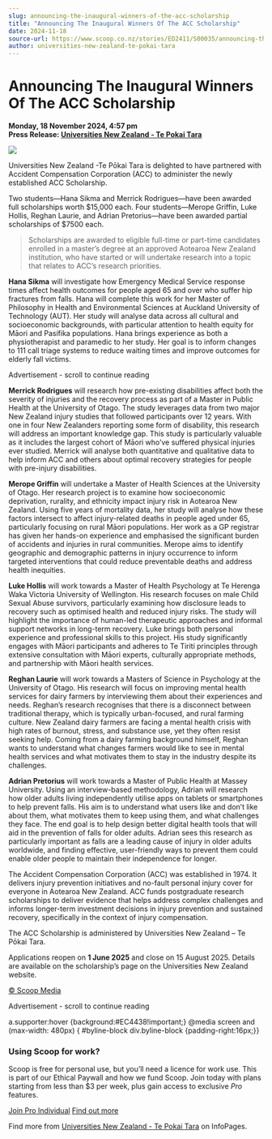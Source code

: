 ```yaml
---
slug: announcing-the-inaugural-winners-of-the-acc-scholarship
title: "Announcing The Inaugural Winners Of The ACC Scholarship"
date: 2024-11-18
source-url: https://www.scoop.co.nz/stories/ED2411/S00035/announcing-the-inaugural-winners-of-the-acc-scholarship.htm
author: universities-new-zealand-te-pokai-tara
---
```

Announcing The Inaugural Winners Of The ACC Scholarship
=======================================================

**Monday, 18 November 2024, 4:57 pm**  
**Press Release: [Universities New Zealand - Te Pokai Tara](https://info.scoop.co.nz/Universities_New_Zealand_-_Te_Pokai_Tara)**

![](https://mc-store1.s3.amazonaws.com/media/nn/beta1-scoop-co-nz/posts/YLlDv9CAG_wCpUQ3.jpg)

Universities New Zealand -Te Pōkai Tara is delighted to have partnered with Accident Compensation Corporation (ACC) to administer the newly established ACC Scholarship.

Two students—Hana Sikma and Merrick Rodrigues—have been awarded full scholarships worth $15,000 each. Four students—Merope Griffin, Luke Hollis, Reghan Laurie, and Adrian Pretorius—have been awarded partial scholarships of $7500 each.

> Scholarships are awarded to eligible full-time or part-time candidates enrolled in a master’s degree at an approved Aotearoa New Zealand institution, who have started or will undertake research into a topic that relates to ACC’s research priorities.

**Hana Sikma** will investigate how Emergency Medical Service response times affect health outcomes for people aged 65 and over who suffer hip fractures from falls. Hana will complete this work for her Master of Philosophy in Health and Environmental Sciences at Auckland University of Technology (AUT). Her study will analyse data across all cultural and socioeconomic backgrounds, with particular attention to health equity for Māori and Pasifika populations. Hana brings experience as both a physiotherapist and paramedic to her study. Her goal is to inform changes to 111 call triage systems to reduce waiting times and improve outcomes for elderly fall victims.

Advertisement - scroll to continue reading





**Merrick Rodrigues** will research how pre-existing disabilities affect both the severity of injuries and the recovery process as part of a Master in Public Health at the University of Otago. The study leverages data from two major New Zealand injury studies that followed participants over 12 years. With one in four New Zealanders reporting some form of disability, this research will address an important knowledge gap. This study is particularly valuable as it includes the largest cohort of Māori who’ve suffered physical injuries ever studied. Merrick will analyse both quantitative and qualitative data to help inform ACC and others about optimal recovery strategies for people with pre-injury disabilities.

**Merope Griffin** will undertake a Master of Health Sciences at the University of Otago. Her research project is to examine how socioeconomic deprivation, rurality, and ethnicity impact injury risk in Aotearoa New Zealand. Using five years of mortality data, her study will analyse how these factors intersect to affect injury-related deaths in people aged under 65, particularly focusing on rural Māori populations. Her work as a GP registrar has given her hands-on experience and emphasised the significant burden of accidents and injuries in rural communities. Merope aims to identify geographic and demographic patterns in injury occurrence to inform targeted interventions that could reduce preventable deaths and address health inequities.

**Luke Hollis** will work towards a Master of Health Psychology at Te Herenga Waka Victoria University of Wellington. His research focuses on male Child Sexual Abuse survivors, particularly examining how disclosure leads to recovery such as optimised health and reduced injury risks. The study will highlight the importance of human-led therapeutic approaches and informal support networks in long-term recovery. Luke brings both personal experience and professional skills to this project. His study significantly engages with Māori participants and adheres to Te Tiriti principles through extensive consultation with Māori experts, culturally appropriate methods, and partnership with Māori health services.

**Reghan Laurie** will work towards a Masters of Science in Psychology at the University of Otago. His research will focus on improving mental health services for dairy farmers by interviewing them about their experiences and needs. Reghan’s research recognises that there is a disconnect between traditional therapy, which is typically urban-focused, and rural farming culture. New Zealand dairy farmers are facing a mental health crisis with high rates of burnout, stress, and substance use, yet they often resist seeking help. Coming from a dairy farming background himself, Reghan wants to understand what changes farmers would like to see in mental health services and what motivates them to stay in the industry despite its challenges.

**Adrian Pretorius** will work towards a Master of Public Health at Massey University. Using an interview-based methodology, Adrian will research how older adults living independently utilise apps on tablets or smartphones to help prevent falls. His aim is to understand what users like and don’t like about them, what motivates them to keep using them, and what challenges they face. The end goal is to help design better digital health tools that will aid in the prevention of falls for older adults. Adrian sees this research as particularly important as falls are a leading cause of injury in older adults worldwide, and finding effective, user-friendly ways to prevent them could enable older people to maintain their independence for longer.

The Accident Compensation Corporation (ACC) was established in 1974. It delivers injury prevention initiatives and no-fault personal injury cover for everyone in Aotearoa New Zealand. ACC funds postgraduate research scholarships to deliver evidence that helps address complex challenges and informs longer-term investment decisions in injury prevention and sustained recovery, specifically in the context of injury compensation.

The ACC Scholarship is administered by Universities New Zealand – Te Pōkai Tara.

Applications reopen on **1 June 2025** and close on 15 August 2025. Details are available on the scholarship’s page on the Universities New Zealand website.

[© Scoop Media](http://www.scoop.co.nz/about/terms.html)  

Advertisement - scroll to continue reading



a.supporter:hover {background:#EC4438!important;} @media screen and (max-width: 480px) { #byline-block div.byline-block {padding-right:16px;}}

### Using Scoop for work?

Scoop is free for personal use, but you’ll need a licence for work use. This is part of our Ethical Paywall and how we fund Scoop. Join today with plans starting from less than $3 per week, plus gain access to exclusive _Pro_ features.  
  
[Join Pro Individual](https://pro.scoop.co.nz/Individual/?from=ProIn24) [Find out more](https://pro.scoop.co.nz/using-scoop-for-work/?from=ProIn24)

Find more from [Universities New Zealand - Te Pokai Tara](https://info.scoop.co.nz/Universities_New_Zealand_-_Te_Pokai_Tara) on InfoPages.